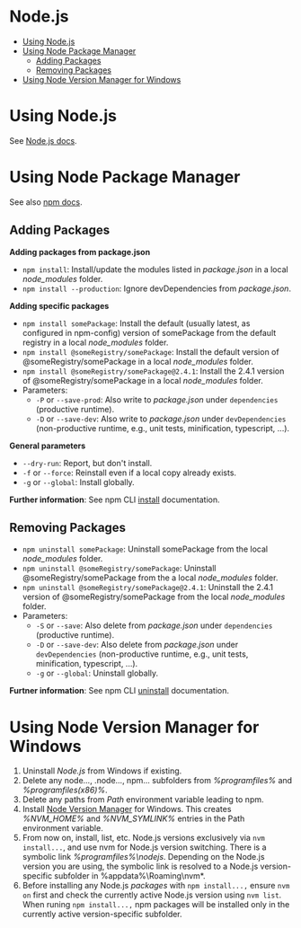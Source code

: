 <h1>Node.js</h1>

- [Using Node.js](#using-nodejs)
- [Using Node Package Manager](#using-node-package-manager)
    - [Adding Packages](#adding-packages)
    - [Removing Packages](#removing-packages)
- [Using Node Version Manager for Windows](#using-node-version-manager-for-windows)

# Using Node.js

See [Node.js docs](https://nodejs.org/en/docs/).

# Using Node Package Manager

See also [npm docs](https://docs.npmjs.com).

## Adding Packages

**Adding packages from package.json**

* `npm install`: Install/update the modules listed in *package.json* in a local *node_modules* folder.
* `npm install --production`: Ignore devDependencies from *package.json*.

**Adding specific packages**

* `npm install somePackage`: Install the default (usually latest, as configured in npm-config) 
  version of somePackage from the default registry in a local *node_modules* folder.
* `npm install @someRegistry/somePackage`: Install the default version of @someRegistry/somePackage
  in a local *node_modules* folder.
* `npm install @someRegistry/somePackage@2.4.1`: Install the 2.4.1 version of @someRegistry/somePackage
  in a local *node_modules* folder.
* Parameters:
    * `-P` or `--save-prod`: Also write to *package.json* under `dependencies` (productive runtime).
    * `-D` or `--save-dev`: Also write to *package.json* under `devDependencies` 
      (non-productive runtime, e.g., unit tests, minification, typescript, ...).

**General parameters**

* `--dry-run`: Report, but don't install.
* `-f` or `--force`: Reinstall even if a local copy already exists.
* `-g` or `--global`: Install globally.
  

**Further information**: See npm CLI [install](https://docs.npmjs.com/cli/install) documentation.

## Removing Packages

* `npm uninstall somePackage`: Uninstall somePackage from the local *node_modules* folder.
* `npm uninstall @someRegistry/somePackage`: Uninstall @someRegistry/somePackage
  from the a local *node_modules* folder.
* `npm uninstall @someRegistry/somePackage@2.4.1`: Uninstall the 2.4.1 version of @someRegistry/somePackage
  from the local *node_modules* folder.
* Parameters:
    * `-S` or `--save`: Also delete from *package.json* under `dependencies` (productive runtime).
    * `-D` or `--save-dev`: Also delete from *package.json* under `devDependencies` 
      (non-productive runtime, e.g., unit tests, minification, typescript, ...).
    * `-g` or `--global`: Uninstall globally.

**Furtner information**: See npm CLI [uninstall](https://docs.npmjs.com/cli/uninstall) documentation.

# Using Node Version Manager for Windows

1. Uninstall *Node.js* from Windows if existing.
2. Delete any node..., .node..., npm... subfolders from _%programfiles%_ and _%programfiles(x86)%_.
3. Delete any paths from *Path* environment variable leading to npm.
4. Install [Node Version Manager](https://github.com/coreybutler/nvm-windows) for Windows. This creates _%NVM_HOME%_ and _%NVM_SYMLINK%_ entries in the Path environment variable.
5. From now on, install, list, etc. Node.js versions exclusively via `nvm install...`, and use nvm for Node.js version switching. There is a symbolic link _%programfiles%\nodejs_. Depending on the Node.js version you are using, the symbolic link is resolved to a Node.js version-specific subfolder in %appdata%\Roaming\nvm*.
6. Before installing any Node.js *packages* with `npm install...,` ensure `nvm on` first and check the currently active Node.js version using `nvm list`. When runing `npm install...,` npm packages will be installed only in the currently active version-specific subfolder.


